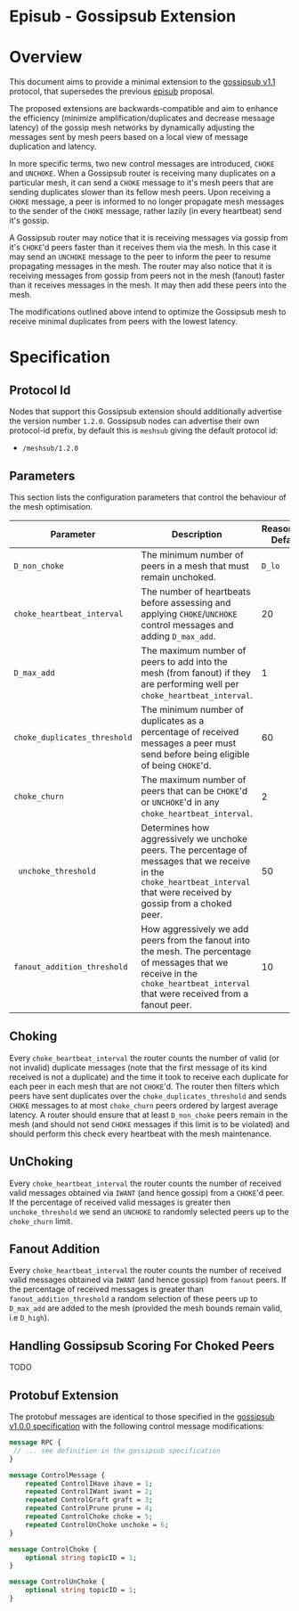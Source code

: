 # Episub - Gossipsub Extension


# Overview

This document aims to provide a minimal extension to the [gossipsub v1.1](https://github.com/libp2p/specs/blob/master/pubsub/gossipsub/gossipsub-v1.1.md) protocol, that supersedes the previous [episub](https://github.com/libp2p/specs/blob/master/pubsub/gossipsub/episub.md) proposal.

The proposed extensions are backwards-compatible and aim to enhance the efficiency (minimize amplification/duplicates and decrease message latency) of the gossip mesh networks by dynamically adjusting the messages sent by mesh peers based on a local view of message duplication and latency. 

In more specific terms, two new control messages are introduced, `CHOKE` and `UNCHOKE`. When a Gossipsub router is receiving many duplicates on a particular mesh, it can send a `CHOKE` message to it's mesh peers that are sending duplicates slower than its fellow mesh peers. Upon receiving a `CHOKE` message, a peer is informed to no longer propagate mesh messages to the sender of the `CHOKE` message, rather lazily (in every heartbeat) send it's gossip. 

A Gossipsub router may notice that it is receiving messages via gossip from it's `CHOKE`'d peers faster than it receives them via the mesh. In this case it may send an `UNCHOKE` message to the peer to inform the peer to resume propagating messages in the mesh. 
The router may also notice that it is receiving messages from gossip from peers not in the mesh (fanout) faster than it receives messages in the mesh. It may then add these peers into the mesh. 

The modifications outlined above intend to optimize the Gossipsub mesh to receive minimal duplicates from peers with the lowest latency.

# Specification

## Protocol Id

Nodes that support this Gossipsub extension should additionally advertise the version number `1.2.0`. Gossipsub nodes can advertise their own protocol-id prefix, by default this is `meshsub` giving the default protocol id:
- `/meshsub/1.2.0`

## Parameters

This section lists the configuration parameters that control the behaviour of the mesh optimisation.


| Parameter | Description  | Reasonable Default |
| -------- | -------- | -------- |
| `D_non_choke`     | The minimum number of peers in a mesh that must remain unchoked. | `D_lo` |
| `choke_heartbeat_interval` | The number of heartbeats before assessing and applying `CHOKE`/`UNCHOKE` control messages and adding `D_max_add`. | 20 |
| `D_max_add` | The maximum number of peers to add into the mesh (from fanout) if they are performing well per `choke_heartbeat_interval`. | 1 |
| `choke_duplicates_threshold` | The minimum number of duplicates as a percentage of received messages a peer must send before being eligible of being `CHOKE`'d. | 60 |
| `choke_churn` | The maximum number of peers that can be `CHOKE`'d or `UNCHOKE`'d in any `choke_heartbeat_interval`. | 2 |
|` unchoke_threshold` | Determines how aggressively we unchoke peers. The percentage of messages that we receive in the `choke_heartbeat_interval` that were received by gossip from a choked peer. | 50 |
| `fanout_addition_threshold` | How aggressively we add peers from the fanout into the mesh. The percentage of messages that we receive in the `choke_heartbeat_interval` that were received from a fanout peer. | 10 |

## Choking

Every `choke_heartbeat_interval` the router counts the number of valid (or not invalid) duplicate messages (note that the first message of its kind received is not a duplicate) and the time it took to receive each duplicate for each peer in each mesh that are not `CHOKE`'d. The router then filters which peers have sent duplicates over the `choke_duplicates_threshold` and sends `CHOKE` messages to at most `choke_churn` peers ordered by largest average latency. A router should ensure that at least `D_non_choke` peers remain in the mesh (and should not send `CHOKE` messages if this limit is to be violated) and should perform this check every heartbeat with the mesh maintenance. 

## UnChoking

Every `choke_heartbeat_interval` the router counts the number of received valid messages obtained via `IWANT` (and hence gossip) from a `CHOKE`'d peer. If the percentage of received valid messages is greater then `unchoke_threshold` we send an `UNCHOKE` to randomly selected peers up to the `choke_churn` limit.

## Fanout Addition

Every `choke_heartbeat_interval` the router counts the number of received valid messages obtained via `IWANT` (and hence gossip) from `fanout` peers. If the percentage of received messages is greater than `fanout_addition_threshold` a random selection of these peers up to `D_max_add` are added to the mesh (provided the mesh bounds remain valid, i.e `D_high`).

## Handling Gossipsub Scoring For Choked Peers

TODO

## Protobuf Extension

The protobuf messages are identical to those specified in the [gossipsub v1.0.0 specification](https://github.com/libp2p/specs/blob/master/pubsub/gossipsub/gossipsub-v1.0.md) with the following  control message modifications:

```protobuf
message RPC {
 // ... see definition in the gossipsub specification
}

message ControlMessage {
    repeated ControlIHave ihave = 1;
    repeated ControlIWant iwant = 2;
    repeated ControlGraft graft = 3;
    repeated ControlPrune prune = 4;
    repeated ControlChoke choke = 5;
    repeated ControlUnChoke unchoke = 6;
}

message ControlChoke {
    optional string topicID = 1;
}

message ControlUnChoke {
    optional string topicID = 1;
}
```
